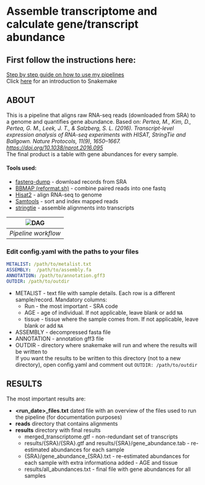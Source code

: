 # Assemble transcriptome and calculate gene/transcript abundance

## First follow the instructions here:
[Step by step guide on how to use my pipelines](https://carolinapb.github.io/2021-06-23-how-to-run-my-pipelines/)  
Click [here](https://github.com/CarolinaPB/snakemake-template/blob/master/Short%20introduction%20to%20Snakemake.pdf) for an introduction to Snakemake

## ABOUT

This is a pipeline that aligns raw RNA-seq reads (downloaded from SRA) to a genome and quantifies gene abundance.
Based on: _Pertea, M., Kim, D., Pertea, G. M., Leek, J. T., & Salzberg, S. L. (2016). Transcript-level expression analysis of RNA-seq experiments with HISAT, StringTie and Ballgown. Nature Protocols, 11(9), 1650–1667. https://doi.org/10.1038/nprot.2016.095_  
The final product is a table with gene abundances for every sample.

#### Tools used:
- [fasterq-dump](https://github.com/ncbi/sra-tools/wiki/HowTo:-fasterq-dump) - download records from SRA
- [BBMAP (reformat.sh)](https://jgi.doe.gov/data-and-tools/software-tools/bbtools/bb-tools-user-guide/bbmap-guide/) - combine paired reads into one fastq
- [Hisat2](http://daehwankimlab.github.io/hisat2/manual/) - align RNA-seq to genome
- [Samtools](http://www.htslib.org/) - sort and index mapped reads
- [stringtie](https://ccb.jhu.edu/software/stringtie/#:~:text=StringTie%20is%20a%20fast%20and,variants%20for%20each%20gene%20locus.) - assemble alignments into transcripts

| ![DAG](https://github.com/CarolinaPB/get-expression-values/blob/master/workflow.png) |
|:--:|
|*Pipeline workflow* |

### Edit config.yaml with the paths to your files
```yaml
METALIST: /path/to/metalist.txt
ASSEMBLY:  /path/to/assembly.fa
ANNOTATION: /path/to/annotation.gff3
OUTDIR: /path/to/outdir
```

- METALIST - text file with sample details. Each row is a different sample/record. Mandatory columns:
    - Run - the most important - SRA code
    - AGE - age of individual. If not applicable, leave blank or add `NA`
    - tissue - tissue where the sample comes from. If not applicable, leave blank or add `NA`
- ASSEMBLY - decompressed fasta file 
- ANNOTATION - annotation gff3 file
- OUTDIR - directory where snakemake will run and where the results will be written to  
  If you want the results to be written to this directory (not to a new directory), open config.yaml and comment out `OUTDIR: /path/to/outdir`

## RESULTS
The most important results are:
- **<run_date>_files.txt** dated file with an overview of the files used to run the pipeline (for documentation purposes)
- **reads** directory that contains alignments
- **results** directory with final results
    - merged_transcriptome.gtf - non-redundant set of transcripts
    - results/{SRA}/{SRA}.gtf and results/{SRA}/gene_abundance.tab - re-estimated abundances for each sample
    - {SRA}/gene_abundance_{SRA}.txt - re-estimated abundances for each sample with extra informationa added - AGE and tissue
    - results/all_abundances.txt - final file with gene abundances for all samples

